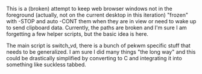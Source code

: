 This is a (broken) attempt to keep web browser windows not in the foreground (actually, not on the current desktop in this iteration) "frozen" with -STOP and auto -CONT them when they are in view or need to wake up to send clipboard data. Currently, the paths are broken and I'm sure I am forgetting a few helper scripts, but the basic idea is here.

The main script is switch_vd, there is a bunch of pekwm specific stuff that needs to be generalized. I am sure I did many things "the long way" and this could be drastically simplified by converting to C and integrating it into something like suckless tabbed.
